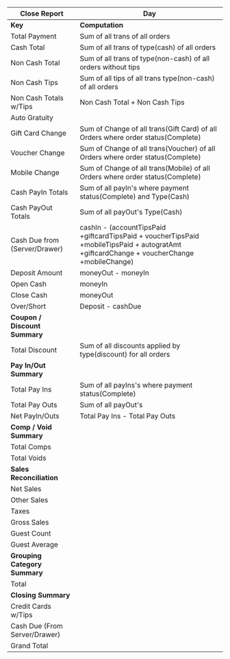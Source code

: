 | __Close Report__ | __Day__|
| ------ | ------ |
| __Key__ | __Computation__ |
| Total Payment | Sum of all trans of all orders |
| Cash Total | Sum of all trans of type(cash) of all orders |
| Non Cash Total | Sum of all trans of type(non-cash) of all orders without tips |
| Non Cash Tips | Sum of all tips of all trans type(non-cash) of all orders   |
| Non Cash Totals w/Tips | Non Cash Total + Non Cash Tips  |
| Auto Gratuity |  |
| Gift Card Change| Sum of Change of all trans(Gift Card) of all Orders where order status(Complete) |
| Voucher Change | Sum of Change of all trans(Voucher) of all Orders where order status(Complete) |
| Mobile Change |Sum of Change of all trans(Mobile) of all Orders where order status(Complete) |
| Cash PayIn Totals | Sum of all payIn's where payment status(Complete) and Type(Cash)|
| Cash PayOut Totals | Sum of all payOut's Type(Cash) |
| Cash Due from (Server/Drawer) | cashIn - (accountTipsPaid +giftcardTipsPaid + voucherTipsPaid +mobileTipsPaid + autogratAmt +giftcardChange + voucherChange +mobileChange)|
| Deposit Amount | moneyOut - moneyIn |
| Open Cash | moneyIn |
| Close Cash | moneyOut |
| Over/Short | Deposit - cashDue |
| __Coupon / Discount Summary__ |
| Total Discount | Sum of all discounts applied by type(discount) for all orders|
| __Pay In/Out Summary__ |
| Total Pay Ins | Sum of all payIns's where payment status(Complete) |
| Total Pay Outs | Sum of all payOut's|
| Net PayIn/Outs | Total Pay Ins - Total Pay Outs|
| __Comp / Void Summary__ |
| Total Comps |  |
| Total Voids |  |
| __Sales Reconciliation__ |
| Net Sales | |
| Other Sales | |
| Taxes |  |
| Gross Sales |  |
| Guest Count |  |
| Guest Average |  |
| __Grouping Category Summary__ |
| Total  |  |
| __Closing Summary__ |
| Credit Cards w/Tips|  |
| Cash Due (From Server/Drawer) | |
| Grand Total | |
